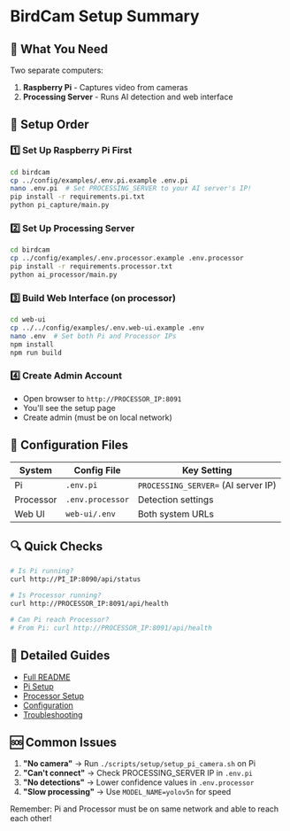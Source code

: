 # BirdCam Setup Summary

## 🎯 What You Need

Two separate computers:
1. **Raspberry Pi** - Captures video from cameras
2. **Processing Server** - Runs AI detection and web interface

## 🚀 Setup Order

### 1️⃣ Set Up Raspberry Pi First
```bash
cd birdcam
cp ../config/examples/.env.pi.example .env.pi
nano .env.pi  # Set PROCESSING_SERVER to your AI server's IP!
pip install -r requirements.pi.txt
python pi_capture/main.py
```

### 2️⃣ Set Up Processing Server
```bash
cd birdcam
cp ../config/examples/.env.processor.example .env.processor
pip install -r requirements.processor.txt
python ai_processor/main.py
```

### 3️⃣ Build Web Interface (on processor)
```bash
cd web-ui
cp ../../config/examples/.env.web-ui.example .env
nano .env  # Set both Pi and Processor IPs
npm install
npm run build
```

### 4️⃣ Create Admin Account
- Open browser to `http://PROCESSOR_IP:8091`
- You'll see the setup page
- Create admin (must be on local network)

## 📁 Configuration Files

| System | Config File | Key Setting |
|--------|------------|-------------|
| Pi | `.env.pi` | `PROCESSING_SERVER=` (AI server IP) |
| Processor | `.env.processor` | Detection settings |
| Web UI | `web-ui/.env` | Both system URLs |

## 🔍 Quick Checks

```bash
# Is Pi running?
curl http://PI_IP:8090/api/status

# Is Processor running?
curl http://PROCESSOR_IP:8091/api/health

# Can Pi reach Processor?
# From Pi: curl http://PROCESSOR_IP:8091/api/health
```

## 📖 Detailed Guides

- [Full README](README.md)
- [Pi Setup](docs/PI_SETUP.md)
- [Processor Setup](docs/PROCESSOR_SETUP.md)
- [Configuration](docs/CONFIGURATION.md)
- [Troubleshooting](docs/TROUBLESHOOTING.md)

## 🆘 Common Issues

1. **"No camera"** → Run `./scripts/setup/setup_pi_camera.sh` on Pi
2. **"Can't connect"** → Check PROCESSING_SERVER IP in `.env.pi`
3. **"No detections"** → Lower confidence values in `.env.processor`
4. **"Slow processing"** → Use `MODEL_NAME=yolov5n` for speed

Remember: Pi and Processor must be on same network and able to reach each other!